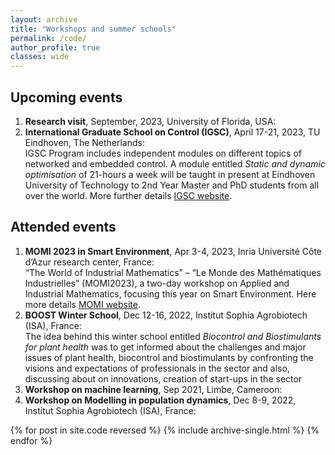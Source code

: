 ```yaml
---
layout: archive
title: "Workshops and summer schools"
permalink: /code/
author_profile: true
classes: wide
---
```

## Upcoming events
1. **Research visit**, September, 2023, University of Florida, USA:<br>
2. **International Graduate School on Control (IGSC)**, April 17-21, 2023, TU Eindhoven, The Netherlands:<br> 
IGSC Program includes independent modules on different topics of networked and embedded control. A module entitled *Static and dynamic optimisation* of 21-hours a week will be taught in present at Eindhoven University of Technology to 2nd Year Master and PhD students from all over the world. More further details [IGSC website](http://www.eeci-igsc.eu/). 
   

## Attended events
1. **MOMI 2023 in Smart Environment**, Apr 3-4, 2023, Inria Université Côte d’Azur research center, France:<br>
   “The World of Industrial Mathematics” – “Le Monde des Mathématiques Industrielles” (MOMI2023), a two-day workshop on Applied and Industrial Mathematics, focusing this year on Smart Environment. Here more details [MOMI website](https://phd-seminars-sam.inria.fr/momi2023-le-monde-des-mathematiques-industrielles-smart-environment/).
2. **BOOST Winter School**, Dec 12-16, 2022, Institut Sophia Agrobiotech (ISA), France:<br> 
The idea behind this winter school entitled *Biocontrol and Biostimulants for plant health* was to get informed about the challenges and major issues of plant health, biocontrol and biostimulants by confronting the visions and expectations of professionals in the sector and also, discussing about on innovations, creation of start-ups in the sector
3. **Workshop on machine learning**, Sep 2021, Limbe, Cameroon:<br>
4. **Workshop on Modelling in population dynamics**, Dec 8-9, 2022, Institut Sophia Agrobiotech (ISA), France:<br>

{% for post in site.code reversed %}
  {% include archive-single.html %}
{% endfor %}
